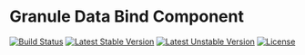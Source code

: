 # Granule Data Bind Component

[![Build Status](https://travis-ci.org/granulephp/data-bind.svg?branch=master)](https://travis-ci.org/granulephp/data-bind)
[![Latest Stable Version](https://poser.pugx.org/granulephp/data-bind/v/stable.png)](https://packagist.org/packages/granulephp/data-bind)
[![Latest Unstable Version](https://poser.pugx.org/granulephp/data-bind/v/unstable)](//packagist.org/packages/granulephp/data-bind)
[![License](https://poser.pugx.org/granulephp/data-bind/license)](https://packagist.org/packages/granulephp/data-bind)

